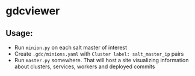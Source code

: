 # gdcviewer

## Usage:
* Run `minion.py` on each salt master of interest
* Create `.gdc/minions.yaml` with `Cluster label: salt_master_ip` pairs
* Run `master.py` somewhere. That will host a site visualizing information about clusters, services, workers and deployed commits
